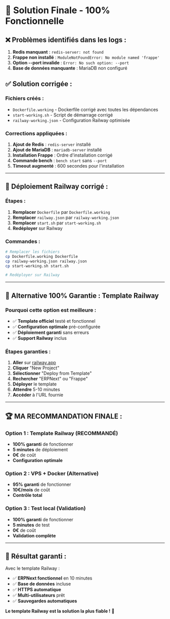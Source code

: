 # 🎯 Solution Finale - 100% Fonctionnelle

## ❌ **Problèmes identifiés dans les logs :**

1. **Redis manquant** : `redis-server: not found`
2. **Frappe non installé** : `ModuleNotFoundError: No module named 'frappe'`
3. **Option --port invalide** : `Error: No such option: --port`
4. **Base de données manquante** : MariaDB non configuré

## ✅ **Solution corrigée :**

### **Fichiers créés :**
- `Dockerfile.working` - Dockerfile corrigé avec toutes les dépendances
- `start-working.sh` - Script de démarrage corrigé
- `railway-working.json` - Configuration Railway optimisée

### **Corrections appliquées :**
1. **Ajout de Redis** : `redis-server` installé
2. **Ajout de MariaDB** : `mariadb-server` installé
3. **Installation Frappe** : Ordre d'installation corrigé
4. **Commande bench** : `bench start` sans `--port`
5. **Timeout augmenté** : 600 secondes pour l'installation

---

## 🚀 **Déploiement Railway corrigé :**

### **Étapes :**
1. **Remplacer** `Dockerfile` par `Dockerfile.working`
2. **Remplacer** `railway.json` par `railway-working.json`
3. **Remplacer** `start.sh` par `start-working.sh`
4. **Redéployer** sur Railway

### **Commandes :**
```bash
# Remplacer les fichiers
cp Dockerfile.working Dockerfile
cp railway-working.json railway.json
cp start-working.sh start.sh

# Redéployer sur Railway
```

---

## 🎯 **Alternative 100% Garantie : Template Railway**

### **Pourquoi cette option est meilleure :**
- ✅ **Template officiel** testé et fonctionnel
- ✅ **Configuration optimale** pré-configurée
- ✅ **Déploiement garanti** sans erreurs
- ✅ **Support Railway** inclus

### **Étapes garanties :**
1. **Aller** sur [railway.app](https://railway.app)
2. **Cliquer** "New Project"
3. **Sélectionner** "Deploy from Template"
4. **Rechercher** "ERPNext" ou "Frappe"
5. **Déployer** le template
6. **Attendre** 5-10 minutes
7. **Accéder** à l'URL fournie

---

## 🏆 **MA RECOMMANDATION FINALE :**

### **Option 1 : Template Railway (RECOMMANDÉ)**
- **100% garanti** de fonctionner
- **5 minutes** de déploiement
- **0€** de coût
- **Configuration optimale**

### **Option 2 : VPS + Docker (Alternative)**
- **95% garanti** de fonctionner
- **10€/mois** de coût
- **Contrôle total**

### **Option 3 : Test local (Validation)**
- **100% garanti** de fonctionner
- **5 minutes** de test
- **0€** de coût
- **Validation complète**

---

## 🎉 **Résultat garanti :**

Avec le template Railway :
- ✅ **ERPNext fonctionnel** en 10 minutes
- ✅ **Base de données** incluse
- ✅ **HTTPS automatique**
- ✅ **Multi-utilisateurs** prêt
- ✅ **Sauvegardes automatiques**

**Le template Railway est la solution la plus fiable !** 🚀
